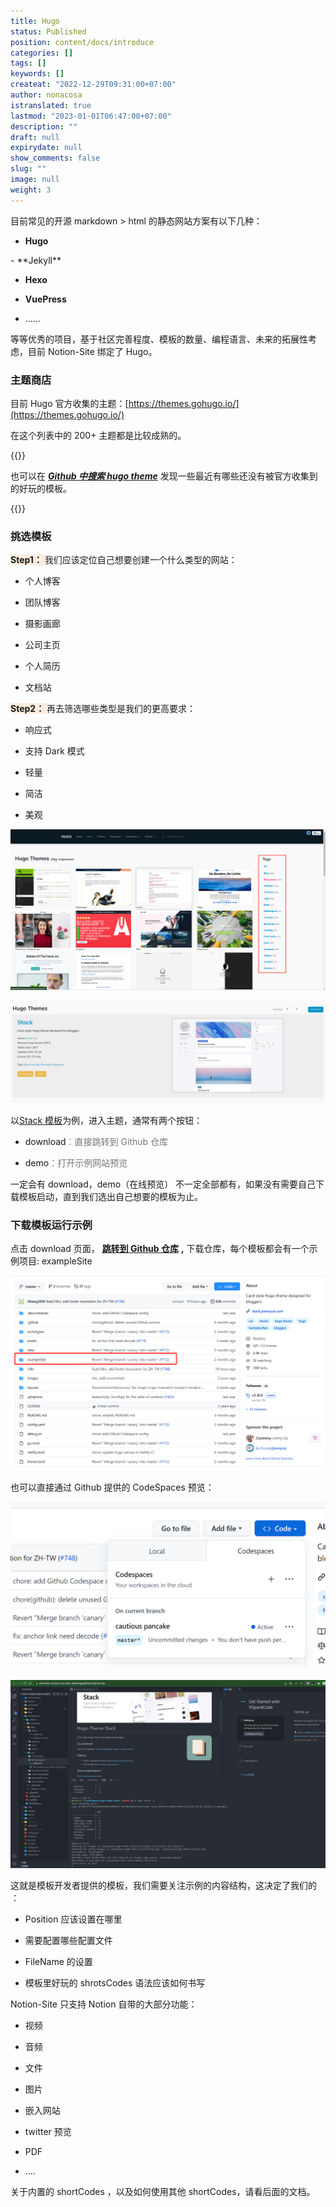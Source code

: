 ```yaml
---
title: Hugo
status: Published
position: content/docs/introduce
categories: []
tags: []
keywords: []
createat: "2022-12-29T09:31:00+07:00"
author: nonacosa
istranslated: true
lastmod: "2023-01-01T06:47:00+07:00"
description: ""
draft: null
expirydate: null
show_comments: false
slug: ""
image: null
weight: 3
---
```

目前常见的开源 markdown > html 的静态网站方案有以下几种：

-  **Hugo** 

<!--more-->-  **Jekyll** 

-  **Hexo** 

-  **VuePress** 

- ……

等等优秀的项目，基于社区完善程度、模板的数量、编程语言、未来的拓展性考虑，目前 Notion-Site 绑定了 Hugo。



### 主题商店
目前 Hugo 官方收集的主题：[https://themes.gohugo.io/](https://themes.gohugo.io/)

在这个列表中的 200+ 主题都是比较成熟的。

{{<tip>}}

也可以在 ***[Github 中搜索 hugo theme](https://github.com/search?o=desc&q=hugo+theme&s=updated&type=Repositories)*** 发现一些最近有哪些还没有被官方收集到的好玩的模板。

{{</tip>}}

### 挑选模板


<span style="background-color: rgba(251, 236, 221, 1);"> **Step1：** </span>我们应该定位自己想要创建一个什么类型的网站：

- 个人博客

- 团队博客

- 摄影画廊

- 公司主页

- 个人简历

- 文档站

<span style="background-color: rgba(251, 236, 221, 1);"> **Step2：** </span>再去筛选哪些类型是我们的更高要求：

- 响应式

- 支持 Dark 模式

- 轻量

- 简洁

- 美观

![](media/s3.us-west-2.amazonaws.com_41d32239-1709-4f60-addd-3a48e207455c.png)



![](media/s3.us-west-2.amazonaws.com_447b64cb-47c4-43fa-9504-8bd9c65b7f99.png)

以[Stack 模板](https://github.com/CaiJimmy/hugo-theme-stack)为例，进入主题，通常有两个按钮：

- download<span style="color: rgba(120, 119, 116, 1);">：直接跳转到 Github 仓库</span>

- demo<span style="color: rgba(120, 119, 116, 1);">：打开示例网站预览</span>

一定会有 download，demo（在线预览） 不一定全部都有，如果没有需要自己下载模板启动，直到我们选出自己想要的模板为止。

### 下载模板运行示例
点击 download 页面， **[跳转到 Github 仓库](https://github.com/CaiJimmy/hugo-theme-stack)**  **,** 下载仓库，每个模板都会有一个示例项目: exampleSite

![](media/s3.us-west-2.amazonaws.com_7b00aee6-82c5-4981-912f-5c4cc8674a51.png)

也可以直接通过 Github 提供的 CodeSpaces 预览：

![](media/s3.us-west-2.amazonaws.com_344ee982-d679-478d-b047-29624a60b854.png)

![](media/s3.us-west-2.amazonaws.com_3d9e51d6-babd-4a39-a563-996ac99473b6.png)

这就是模板开发者提供的模板，我们需要关注示例的内容结构，这决定了我们的 ：

- Position 应该设置在哪里

- 需要配置哪些配置文件

- FileName 的设置

- 模板里好玩的 shrotsCodes 语法应该如何书写

Notion-Site 只支持 Notion 自带的大部分功能：

- 视频

- 音频

- 文件

- 图片

- 嵌入网站

- twitter 预览

- PDF

- ….

关于内置的 shortCodes ，以及如何使用其他 shortCodes，请看后面的文档。

